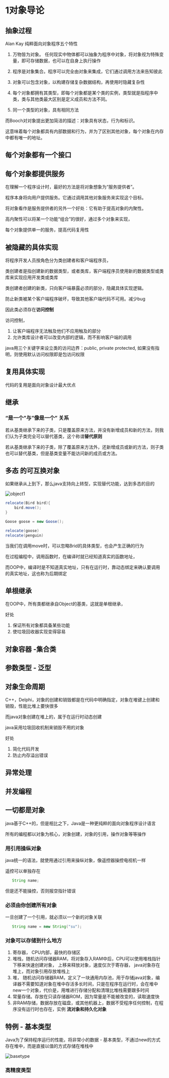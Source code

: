 # 1对象导论


## 抽象过程

Alan Kay 纯粹面向对象程序五个特性

1. 万物皆为对象。 任何现实中物体都可以抽象为程序中对象，将对象视为特殊变量，即可存储数据，也可以在自身上执行操作

2. 程序是对象集合。程序可以完全由对象来集成，它们通过调用方法来告知彼此

3. 对象可以包含对象，以构建存储复杂数据结构，再使用时隐藏复杂性

4. 每个对象都拥有其类型，即每个对象都是某个类的实例，类型就是指程序中类，类与其他类最大区别是定义成员和方法不同。

5. 同一个类型的对象，具有相同方法

而Booch对对象提出更加简洁的描述：对象具有状态，行为和标识。

这意味着每个对象都具有内部数据和行为，并为了区别其他对象，每个对象在内存中都有唯一的地址。

## 每个对象都有一个接口


## 每个对象都提供服务

在理解一个程序设计时，最好的方法是将对象想象为“服务提供者”。

程序本身将向用户提供服务。它通过调用其他对象服务来实现这个目标。

将对象看作是服务提供者的另外一个好处：它有助于提高对象的内聚性。

高内聚性可以将某一个功能“组合”的很好，通过多个对象来实现，

每个对象提供单一的服务，提高代码复用性

## 被隐藏的具体实现

将程序开发人员按角色分为类创建者和客户端程序员，

类创建者是指创建新的数据类型，或者类库，客户端程序员使用新的数据类型或类库来实现应用开发类或类库

类创建者创建的新类，只向客户端暴露必须的部分，隐藏具体实现逻辑。

防止新类被某个客户端程序破坏，导致其他客户端代码不可用。减少bug

因此类必须存在**访问控制**

访问控制，
1. 让客户端程序无法触及他们不应用触及的部分
2. 允许类库设计者可以改变内部的逻辑，而不影响客户端的调用

java用三个关键字来设立类的访问边界：public, private protected, 如果没有指明，则使用默认访问权限即是包访问权限

## 复用具体实现

代码的复用是面向对象设计最大优点

## 继承

### “是一个”与”像是一个” 关系

若从基类继承下来的子类，只是覆盖原来方法，并没有新增成员和新的方法，则我们认为子类完全可以替代基类，这个称谓**替代原则**

若从基类继承下来的子类，除了覆盖原来方法外，还新增成员或新的方法，则子类也可以替代基类，但是基类变量不能访问新的成员或方法。

## 多态	的可互换对象

如果继承从上到下，那么java支持向上转型，实现替代功能，达到多态的目的

![object1](object1.png)

```java
relocate(Bird bird){
	bird.move();
}

Goose goose = new Goose();

relocate(goose)
relocate(penguin)
```
当我们在调用move时，可以忽略Brid的具体类型，也会产生正确的行为

在过程编程中，调用函数时，在编译时就已经知道真实的函数地址，

而OOP中，编译时是不知道真实地址，只有在运行时，靠动态绑定来确认要调用的真实地址，这也称为后期绑定

## 单根继承

在OOP中，所有类都继承自Object的基类，这就是单根继承，

好处
1. 保证所有对象都具备某些功能
2. 使垃圾回收器实现变得容易


## 对象容器 -集合类

## 参数类型  - 泛型

## 对象生命周期

C++，Delphi，对象的创建和销毁都是在代码中明确指定，对象在堆键上创建和销毁，性能比堆上要快很多

而java对象创建在堆上的，属于在运行时动态创建

java采用垃圾回收机制来销毁不用的对象

好处
1. 简化代码开发
2. 防止内存溢出错误



## 异常处理

## 并发编程


## 一切都是对象

java基于C++的，但是相比之下，Java是一种更纯粹的面向对象程序设计语言

所有的编程都以对象为核心，对象创建，对象的引用，操作对象等等操作

### 用引用操纵对象

java统一的语法，就使用通过引用来操纵对象，像遥控器操控电视机一样

遥控可以单独存在
```java
   String name;
```
但是还不能操控，否则报空指针错误


### 必须由你创建所有对象
一旦创建了一个引用，就必须以一个新的对象关联
```java
   String name = new String("su");
```

### 对象可以存储到什么地方

1. 寄存器， CPU内部，最快的存储区
2. 堆栈，随机访问存储器RAM，将对象存入RAM中后，CPU可以使用堆栈指针下移来快速创建对象，
上移来释放对象，速度仅次于寄存器， java对象存在堆上，而对象引用存放堆栈上
3. 堆， 随机访问存储器RAM，定义了一块通用内存池，用于存储java对象，编译器不需要知道对象在堆中存活多长时间，只是在程序在运行时，会在堆中new一个对象，代价是，用堆进行存储分配和清理比堆栈需要跟多时间
4. 常量存储。存放在只读存储器ROM，因为常量是不能被改变的，读取速度快
5. 非RAM存储，数据存放在磁盘，或其他机器上，数据不受程序任何控制，在程序没有运行时也存在，实例 **流对象和持久化对象**


## 特例 - 基本类型

Java为了保持程序运行的性能，将非常小的数据 - 基本类型，不通过new的方式存在堆中，而是直接以值的方式存储在堆栈中

![basetype](basetype.png)
### 高精度类型
